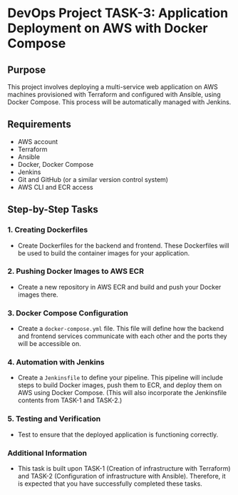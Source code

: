 # DevOps Project TASK-3: Application Deployment on AWS with Docker Compose

## Purpose
This project involves deploying a multi-service web application on AWS machines provisioned with Terraform and configured with Ansible, using Docker Compose. This process will be automatically managed with Jenkins.

## Requirements
- AWS account
- Terraform
- Ansible
- Docker, Docker Compose
- Jenkins
- Git and GitHub (or a similar version control system)
- AWS CLI and ECR access

## Step-by-Step Tasks

### 1. Creating Dockerfiles
- Create Dockerfiles for the backend and frontend. These Dockerfiles will be used to build the container images for your application.

### 2. Pushing Docker Images to AWS ECR
- Create a new repository in AWS ECR and build and push your Docker images there.

### 3. Docker Compose Configuration
- Create a `docker-compose.yml` file. This file will define how the backend and frontend services communicate with each other and the ports they will be accessible on.

### 4. Automation with Jenkins
- Create a `Jenkinsfile` to define your pipeline. This pipeline will include steps to build Docker images, push them to ECR, and deploy them on AWS using Docker Compose. (This will also incorporate the Jenkinsfile contents from TASK-1 and TASK-2.)

### 5. Testing and Verification
- Test to ensure that the deployed application is functioning correctly.

### Additional Information
- This task is built upon TASK-1 (Creation of infrastructure with Terraform) and TASK-2 (Configuration of infrastructure with Ansible). Therefore, it is expected that you have successfully completed these tasks.
